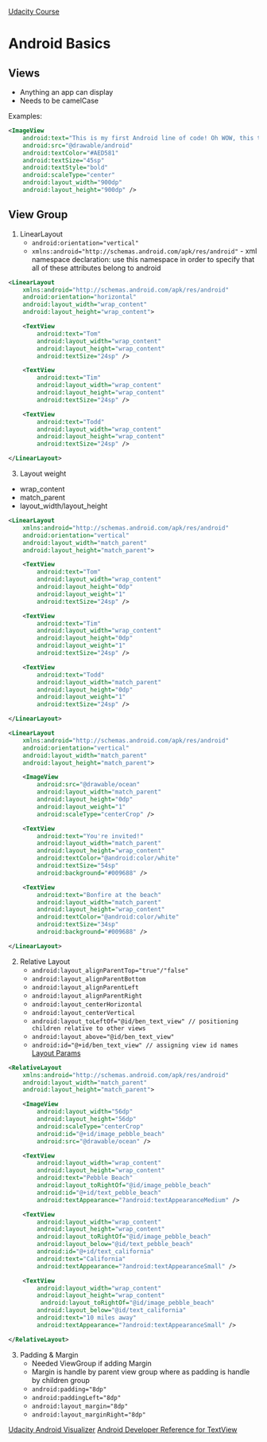 [Udacity Course](https://classroom.udacity.com/courses/ud834-gwg)

# Android Basics

## Views 
- Anything an app can display
- Needs to be camelCase

Examples: 

```xml
<ImageView
    android:text="This is my first Android line of code! Oh WOW, this thing is really cool, now I feel like we are back in business. Don't you think?"
    android:src="@drawable/android"
	android:textColor="#AED581"
    android:textSize="45sp"
    android:textStyle="bold"
    android:scaleType="center" 
    android:layout_width="900dp"
    android:layout_height="900dp" />
```

## View Group 

1. LinearLayout
    - `android:orientation="vertical"`
    - `xmlns:android="http://schemas.android.com/apk/res/android"` - xml namespace declaration: use this namespace in order to specify that all of these attributes belong to android

```xml
<LinearLayout
    xmlns:android="http://schemas.android.com/apk/res/android"
    android:orientation="horizontal"
    android:layout_width="wrap_content"
    android:layout_height="wrap_content">

    <TextView
        android:text="Tom"
        android:layout_width="wrap_content"
        android:layout_height="wrap_content"
        android:textSize="24sp" />

    <TextView
        android:text="Tim"
        android:layout_width="wrap_content"
        android:layout_height="wrap_content"
        android:textSize="24sp" />

    <TextView
        android:text="Todd"
        android:layout_width="wrap_content"
        android:layout_height="wrap_content"
        android:textSize="24sp" />

</LinearLayout>
```

3. Layout weight
- wrap_content
- match_parent
- layout_width/layout_height

```xml
<LinearLayout
    xmlns:android="http://schemas.android.com/apk/res/android"
    android:orientation="vertical"
    android:layout_width="match_parent"
    android:layout_height="match_parent">

    <TextView
        android:text="Tom"
        android:layout_width="wrap_content"
        android:layout_height="0dp"
        android:layout_weight="1"
        android:textSize="24sp" />

    <TextView
        android:text="Tim"
        android:layout_width="wrap_content"
        android:layout_height="0dp"
        android:layout_weight="1"
        android:textSize="24sp" />

    <TextView
        android:text="Todd"
        android:layout_width="match_parent"
        android:layout_height="0dp"
        android:layout_weight="1"
        android:textSize="24sp" />

</LinearLayout>      
```
```xml
<LinearLayout
    xmlns:android="http://schemas.android.com/apk/res/android"
    android:orientation="vertical"
    android:layout_width="match_parent"
    android:layout_height="match_parent">

    <ImageView
        android:src="@drawable/ocean"
        android:layout_width="match_parent"
        android:layout_height="0dp"
        android:layout_weight="1"
        android:scaleType="centerCrop" />

    <TextView
        android:text="You're invited!"
        android:layout_width="match_parent"
        android:layout_height="wrap_content"
        android:textColor="@android:color/white"
        android:textSize="54sp"
        android:background="#009688" />

    <TextView
        android:text="Bonfire at the beach"
        android:layout_width="match_parent"
        android:layout_height="wrap_content"
        android:textColor="@android:color/white"
        android:textSize="34sp"
        android:background="#009688" />

</LinearLayout>
```

2. Relative Layout
    - `android:layout_alignParentTop="true"/"false"`
    - `android:layout_alignParentBottom`
    - `android:layout_alignParentLeft`
    - `android:layout_alignParentRight`
    - `android:layout_centerHorizontal`
    - `android:layout_centerVertical `
    - `android:layout_toLeftOf="@id/ben_text_view" // positioning children relative to other views `
    - `android:layout_above="@id/ben_text_view" `
    - `android:id="@+id/ben_text_view" // assigning view id names`
[Layout Params](https://developer.android.com/reference/android/widget/RelativeLayout.LayoutParams.html?utm_source=udacity&utm_medium=course&utm_campaign=android_basics)

```xml
<RelativeLayout
    xmlns:android="http://schemas.android.com/apk/res/android"
    android:layout_width="match_parent"
    android:layout_height="match_parent">

    <ImageView
        android:layout_width="56dp"
        android:layout_height="56dp"
        android:scaleType="centerCrop"
        android:id="@+id/image_pebble_beach"
        android:src="@drawable/ocean" />

    <TextView
        android:layout_width="wrap_content"
        android:layout_height="wrap_content"
        android:text="Pebble Beach"
        android:layout_toRightOf="@id/image_pebble_beach"
        android:id="@+id/text_pebble_beach"
        android:textAppearance="?android:textAppearanceMedium" />

    <TextView
        android:layout_width="wrap_content"
        android:layout_height="wrap_content"
        android:layout_toRightOf="@id/image_pebble_beach"
        android:layout_below="@id/text_pebble_beach"
        android:id="@+id/text_california"
        android:text="California"
        android:textAppearance="?android:textAppearanceSmall" />

    <TextView
        android:layout_width="wrap_content"
        android:layout_height="wrap_content"
         android:layout_toRightOf="@id/image_pebble_beach"
        android:layout_below="@id/text_california"
        android:text="10 miles away"
        android:textAppearance="?android:textAppearanceSmall" />

</RelativeLayout>
```
3. Padding & Margin 
    - Needed ViewGroup if adding Margin
    - Margin is handle by parent view group where as padding is handle by children group
    - `android:padding="8dp"`
    - `android:paddingLeft="8dp"`
    - `android:layout_margin="8dp"`
    - `android:layout_marginRight="8dp"`
    

[Udacity Android Visualizer](http://labs.udacity.com/android-visualizer/#/android/text-view)
[Android Developer Reference for TextView](https://developer.android.com/reference/android/widget/TextView.html)